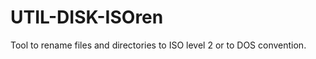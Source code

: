 UTIL-DISK-ISOren
================

Tool to rename files and directories to ISO level 2 or to DOS convention.
